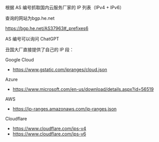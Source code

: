 根据 AS 编号抓取国内云服务厂家的 IP 列表（IPv4 + IPv6）

查询的网站为bgp.he.net

https://bgp.he.net/AS37963#_prefixes6

AS 编号可以询问 ChatGPT

丑国大厂直接提供了自己的 IP 段：

Google Cloud

- https://www.gstatic.com/ipranges/cloud.json

Azure

- https://www.microsoft.com/en-us/download/details.aspx?id=56519

AWS

- https://ip-ranges.amazonaws.com/ip-ranges.json

Cloudflare

- https://www.cloudflare.com/ips-v4
- https://www.cloudflare.com/ips-v6